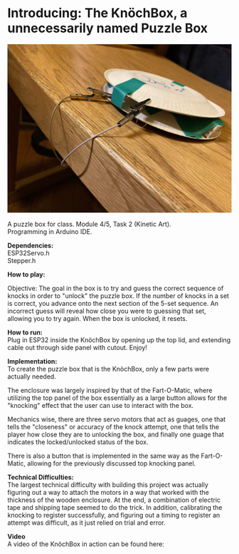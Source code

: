 # Introducing: The KnöchBox, a unnecessarily named Puzzle Box

![alt text][intro]

[intro]: https://github.com/tantantheman/tantan-whoopee/blob/master/documentation_photos/cushionslant.jpg "Wireless Whoopee Wonder"

A puzzle box for class. Module 4/5, Task 2 (Kinetic Art).  
Programming in Arduino IDE.  

**Dependencies:**  
ESP32Servo.h  
Stepper.h

**How to play:**  

Objective: The goal in the box is to try and guess the correct sequence of knocks in order to "unlock" the puzzle box. If the number of knocks in a set is correct, you advance onto the next section of the 5-set sequence. An incorrect guess will reveal how close you were to guessing that set, allowing you to try again. When the box is unlocked, it resets. 

**How to run:**  
Plug in ESP32 inside the KnöchBox by opening up the top lid, and extending cable out through side panel with cutout. Enjoy!
  
**Implementation:**  
To create the puzzle box that is the KnöchBox, only a few parts were actually needed.

The enclosure was largely inspired by that of the Fart-O-Matic, where utilizing the top panel of the box essentially as a large button allows for the "knocking" effect that the user can use to interact with the box.

Mechanics wise, there are three servo motors that act as guages, one that tells the "closeness" or accuracy of the knock attempt, one that tells the player how close they are to unlocking the box, and finally one guage that indicates the locked/unlocked status of the box.  

There is also a button that is implemented in the same way as the Fart-O-Matic, allowing for the previously discussed top knocking panel.  

**Technical Difficulties:**  
The largest technical difficulty with building this project was actually figuring out a way to attach the motors in a way that worked with the thickness of the wooden enclosure. At the end, a combination of electric tape and shipping tape seemed to do the trick. In addition, calibrating the knocking to register successfully, and figuring out a timing to register an attempt was difficult, as it just relied on trial and error. 

**Video**  
A video of the KnöchBox in action can be found here:  
